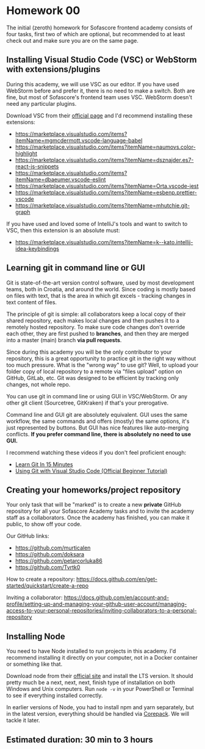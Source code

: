 # Homework 00

The initial (zeroth) homework for Sofascore frontend academy consists of four tasks, first two of which are optional, but recommended to at least check out and make sure you are on the same page.

## Installing Visual Studio Code (VSC) or WebStorm with extensions/plugins

During this academy, we will use VSC as our editor. If you have used WebStorm before and prefer it, there is no need to make a switch. Both are fine, but most of Sofascore's frontend team uses VSC. WebStorm doesn't need any particular plugins.

Download VSC from their [official page](https://code.visualstudio.com/) and I'd recommend installing these extensions:
- https://marketplace.visualstudio.com/items?itemName=mgmcdermott.vscode-language-babel
- https://marketplace.visualstudio.com/items?itemName=naumovs.color-highlight
- https://marketplace.visualstudio.com/items?itemName=dsznajder.es7-react-js-snippets
- https://marketplace.visualstudio.com/items?itemName=dbaeumer.vscode-eslint
- https://marketplace.visualstudio.com/items?itemName=Orta.vscode-jest
- https://marketplace.visualstudio.com/items?itemName=esbenp.prettier-vscode
- https://marketplace.visualstudio.com/items?itemName=mhutchie.git-graph

If you have used and loved some of IntelliJ's tools and want to switch to VSC, then this extension is an absolute must:
- https://marketplace.visualstudio.com/items?itemName=k--kato.intellij-idea-keybindings

## Learning git in command line or GUI

Git is state-of-the-art version control software, used by most development teams, both in Croatia, and around the world. Since coding is mostly based on files with text, that is the area in which git excels - tracking changes in text content of files.

The principle of git is simple: all collaborators keep a local copy of their shared repository, each makes local changes and then pushes it to a remotely hosted repository. To make sure code changes don't override each other, they are first pushed to **branches**,  and then they are merged into a master (main) branch **via pull requests**.

Since during this academy you will be the only contributor to your repository, this is a great opportunity to practice git in the right way without too much pressure. What is the "wrong way" to use git? Well, to upload your folder copy of local repository to a remote via "files upload" option on GitHub, GitLab, etc. Git was designed to be efficient by tracking only changes, not whole repo.

You can use git in command line or using GUI in VSC/WebStorm. Or any other git client (Sourcetree, GitKraken) if that's your prerogative.

Command line and GUI git are absolutely equivalent. GUI uses the same workflow, the same commands and offers (mostly) the same options, it's just represented by buttons. But GUI has nice features like auto-merging conflicts. **If you prefer command line, there is absolutely no need to use GUI.**

I recommend watching these videos if you don't feel proficient enough:
- [Learn Git In 15 Minutes](https://www.youtube.com/watch?v=USjZcfj8yxE)
- [Using Git with Visual Studio Code (Official Beginner Tutorial)](https://www.youtube.com/watch?v=i_23KUAEtUM)


## Creating your homeworks/project repository

Your only task that will be "marked" is to create a new **private** GitHub repository for all your Sofascore Academy tasks and to invite the academy staff as a collaborators. Once the academy has finished, you can make it public, to show off your code.

Our GitHub links:
- https://github.com/murticalen
- https://github.com/doksara
- https://github.com/petarcorluka86
- https://github.com/Tvrtk0

How to create a repository: https://docs.github.com/en/get-started/quickstart/create-a-repo

Inviting a collaborator: https://docs.github.com/en/account-and-profile/setting-up-and-managing-your-github-user-account/managing-access-to-your-personal-repositories/inviting-collaborators-to-a-personal-repository

## Installing Node

You need to have Node installed to run projects in this academy. I'd recommend installing it directly on your computer, not in a Docker container or something like that.

Download node from their [official site](https://nodejs.org/en/) and install the LTS version. It should pretty much be a next, next, next, finish type of installation on both Windows and Unix computers.
Run ``node -v`` in your PowerShell or Terminal to see if everything installed correctly.

In earlier versions of Node, you had to install npm and yarn separately, but in the latest version, everything should be handled via [Corepack](https://yarnpkg.com/corepack). We will tackle it later.

## Estimated duration: 30 min to 3 hours

